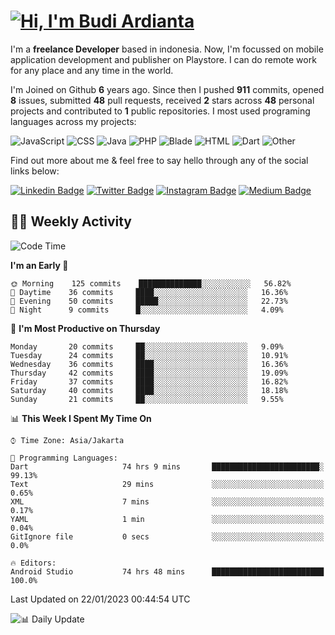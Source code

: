 # [![Hi, I'm Budi Ardianta](https://readme-typing-svg.herokuapp.com?size=24&vCenter=true&lines=%F0%9F%91%8B+Hi%2C+I'm+Budi+Ardianta+;%F0%9F%92%BB+Android+And+Web+Developer+)](https://git.io/typing-svg)

I'm a **freelance Developer** based in indonesia. Now, I'm focussed on mobile application development and publisher on Playstore. I can do remote work for any place and any time in the world.

I'm Joined on Github **6** years ago. Since then I pushed **911** commits, opened **8** issues, submitted **48** pull requests, received **2** stars across **48** personal projects and contributed to **1** public repositories.
I most used programing languages across my projects:

![JavaScript](https://img.shields.io/badge/-JavaScript-%23f1e05a?style=flat&logo=JavaScript&logoColor=white)
![CSS](https://img.shields.io/badge/-CSS-%23563d7c?style=flat&logo=CSS&logoColor=white)
![Java](https://img.shields.io/badge/-Java-%23b07219?style=flat&logo=Java&logoColor=white)
![PHP](https://img.shields.io/badge/-PHP-%234F5D95?style=flat&logo=PHP&logoColor=white)
![Blade](https://img.shields.io/badge/-Blade-%23f7523f?style=flat&logo=Blade&logoColor=white)
![HTML](https://img.shields.io/badge/-HTML-%23e34c26?style=flat&logo=HTML&logoColor=white)
![Dart](https://img.shields.io/badge/-Dart-%2300B4AB?style=flat&logo=Dart&logoColor=white)
![Other](https://img.shields.io/badge/-Other-%23ededed?style=flat&logo=Other&logoColor=white)

Find out more about me & feel free to say hello through any of the social links below:

[![Linkedin Badge](https://img.shields.io/badge/-budiardianata-blue?style=flat&logo=Linkedin&logoColor=white&link=https://www.linkedin.com/in/budiardianata/)](https://www.linkedin.com/in/budiardianata/)
[![Twitter Badge](https://img.shields.io/badge/-budiardianata-%231DA1F2.svg?style=flat&logo=twitter&logoColor=white&link=https://www.twitter.com/budiardianata)](https://www.linkedin.com/in/budiardianata/)
[![Instagram Badge](https://img.shields.io/badge/-budiardianata-purple?style=flat&logo=instagram&logoColor=white&link=https://instagram.com/budiardianata/)](https://instagram.com/budiardianata)
[![Medium Badge](https://img.shields.io/badge/-@budiardianata-%2312100E.svg?style=flat&logo=Medium&logoColor=white&link=https://medium.com/@budiardianata/)](https://medium.com/@budiardianata)

## 👨‍💻 Weekly Activity
<!--START_SECTION:waka-->
![Code Time](http://img.shields.io/badge/Code%20Time-1%2C551%20hrs%2013%20mins-blue)

**I'm an Early 🐤** 

```text
🌞 Morning    125 commits    ██████████████░░░░░░░░░░░   56.82% 
🌆 Daytime    36 commits     ████░░░░░░░░░░░░░░░░░░░░░   16.36% 
🌃 Evening    50 commits     █████░░░░░░░░░░░░░░░░░░░░   22.73% 
🌙 Night      9 commits      █░░░░░░░░░░░░░░░░░░░░░░░░   4.09%

```
📅 **I'm Most Productive on Thursday** 

```text
Monday       20 commits     ██░░░░░░░░░░░░░░░░░░░░░░░   9.09% 
Tuesday      24 commits     ██░░░░░░░░░░░░░░░░░░░░░░░   10.91% 
Wednesday    36 commits     ████░░░░░░░░░░░░░░░░░░░░░   16.36% 
Thursday     42 commits     ████░░░░░░░░░░░░░░░░░░░░░   19.09% 
Friday       37 commits     ████░░░░░░░░░░░░░░░░░░░░░   16.82% 
Saturday     40 commits     ████░░░░░░░░░░░░░░░░░░░░░   18.18% 
Sunday       21 commits     ██░░░░░░░░░░░░░░░░░░░░░░░   9.55%

```


📊 **This Week I Spent My Time On** 

```text
⌚︎ Time Zone: Asia/Jakarta

💬 Programming Languages: 
Dart                     74 hrs 9 mins       ████████████████████████░   99.13% 
Text                     29 mins             ░░░░░░░░░░░░░░░░░░░░░░░░░   0.65% 
XML                      7 mins              ░░░░░░░░░░░░░░░░░░░░░░░░░   0.17% 
YAML                     1 min               ░░░░░░░░░░░░░░░░░░░░░░░░░   0.04% 
GitIgnore file           0 secs              ░░░░░░░░░░░░░░░░░░░░░░░░░   0.0%

🔥 Editors: 
Android Studio           74 hrs 48 mins      █████████████████████████   100.0%

```


 Last Updated on 22/01/2023 00:44:54 UTC
<!--END_SECTION:waka-->

![📊 Daily Update](https://github.com/budiardianata/budiardianata/actions/workflows/update-activity.yml/badge.svg)
